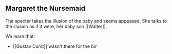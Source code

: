 ## Margaret the Nursemaid
The specter takes the illusion of the baby and seems appeased. She talks to the illusion as if it were, her baby son [[Walter]].

We learn that:
- [[Gustav Durst]] wasn't there for the bir